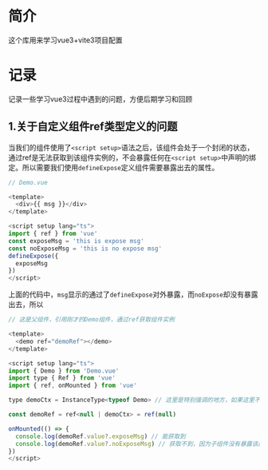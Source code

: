# 简介
这个库用来学习vue3+vite3项目配置

# 记录
记录一些学习vue3过程中遇到的问题，方便后期学习和回顾

## 1.关于自定义组件ref类型定义的问题

当我们的组件使用了`<script setup>`语法之后，该组件会处于一个封闭的状态，通过ref是无法获取到该组件实例的，不会暴露任何在`<script setup>`中声明的绑定。所以需要我们使用`defineExpose`定义组件需要暴露出去的属性。


```javascript
// Demo.vue

<template>
  <div>{{ msg }}</div>
</template>

<script setup lang="ts">
import { ref } from 'vue'
const exposeMsg = 'this is expose msg'
const noExposeMsg = 'this is no expose msg'
defineExpose({
  exposeMsg
})
</script>
```
上面的代码中，`msg`显示的通过了`defineExpose`对外暴露，而`noExpose`却没有暴露出去，所以

```javascript
// 这是父组件，引用刚才的Demo组件，通过ref获取组件实例

<template>
  <demo ref="demoRef"></demo>
</template>

<script setup lang="ts">
import { Demo } from 'Demo.vue'
import type { Ref } from 'vue'
import { ref, onMounted } from 'vue'

type demoCtx = InstanceType<typeof Demo> // 这里是特别强调的地方，如果这里不定义子组件的类型，是无法直接获取组件完整的实例类型的，会各种ts报错

const demoRef = ref<null | demoCtx> = ref(null)

onMounted(() => {
  console.log(demoRef.value?.exposeMsg) // 能获取到
  console.log(demoRef.value?.noExposeMsg) // 获取不到，因为子组件没有暴露该属性
})
</script>
```
